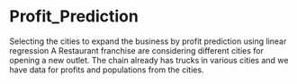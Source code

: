 # Profit_Prediction
Selecting the cities to expand the business by profit prediction using linear regression
A Restaurant franchise are considering different cities for opening a new
outlet. The chain already has trucks in various cities and we have data for
profits and populations from the cities.
